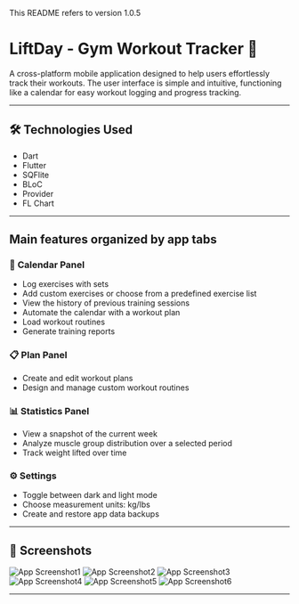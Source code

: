 This README refers to version 1.0.5

# LiftDay - Gym Workout Tracker 🦾

A cross-platform mobile application designed to help users effortlessly track their workouts. The user interface is simple and intuitive, functioning like a calendar for easy workout logging and progress tracking.

---

## 🛠 **Technologies Used**

- Dart
- Flutter
- SQFlite
- BLoC
- Provider
- FL Chart

---

## **Main features organized by app tabs**

### 📅 **Calendar Panel**  
- Log exercises with sets 
- Add custom exercises or choose from a predefined exercise list  
- View the history of previous training sessions  
- Automate the calendar with a workout plan  
- Load workout routines 
- Generate training reports  

### 📋 **Plan Panel**  
- Create and edit workout plans
- Design and manage custom workout routines

### 📊 **Statistics Panel**  
- View a snapshot of the current week
- Analyze muscle group distribution over a selected period
- Track weight lifted over time 

### ⚙️ **Settings**  
- Toggle between dark and light mode  
- Choose measurement units: kg/lbs  
- Create and restore app data backups

---

## 📸 **Screenshots**

![App Screenshot1](assets/screenshots/screenshot1.png)
![App Screenshot2](assets/screenshots/screenshot2.png)
![App Screenshot3](assets/screenshots/screenshot3.png)
![App Screenshot4](assets/screenshots/screenshot4.png)
![App Screenshot5](assets/screenshots/screenshot5.png)
![App Screenshot6](assets/screenshots/screenshot6.png)

---

